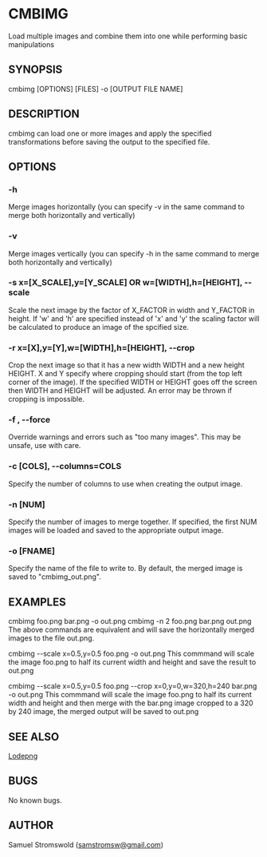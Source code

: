 # CMBIMG
Load multiple images and combine them into one while performing basic manipulations
## SYNOPSIS
cmbimg [OPTIONS] [FILES] -o [OUTPUT FILE NAME]
## DESCRIPTION
cmbimg can load one or more images and apply the specified transformations before saving the output to the specified file.
## OPTIONS
### -h
Merge images horizontally (you can specify -v in the same command to merge both horizontally and vertically)

### -v
Merge images vertically (you can specify -h in the same command to merge both horizontally and vertically)

### -s x=[X_SCALE],y=[Y_SCALE] OR w=[WIDTH],h=[HEIGHT], --scale
Scale the next image by the factor of X_FACTOR in width and Y_FACTOR in height. If 'w' and 'h' are specified instead of 'x' and 'y' the scaling factor will be calculated to produce an image of the spcified size.

### -r x=[X],y=[Y],w=[WIDTH],h=[HEIGHT], --crop
Crop the next image so that it has a new width WIDTH and a new height HEIGHT. X and Y specify where cropping should start (from the top left corner of the image). If the specified WIDTH or HEIGHT goes off the screen then WIDTH and HEIGHT will be adjusted. An error may be thrown if cropping is impossible.

### -f , --force
Override warnings and errors such as "too many images". This may be unsafe, use with care.

### -c [COLS], --columns=COLS
Specify the number of columns to use when creating the output image.

### -n [NUM]
Specify the number of images to merge together. If specified, the first NUM images will be loaded and saved to the appropriate output image.

### -o [FNAME]
Specify the name of the file to write to. By default, the merged image is saved to "cmbimg_out.png".
## EXAMPLES
cmbimg foo.png bar.png -o out.png
cmbimg -n 2 foo.png bar.png out.png 
The above commands are equivalent and will save the horizontally merged images to the file out.png.

cmbimg --scale x=0.5,y=0.5 foo.png -o out.png
This commmand will scale the image foo.png to half its current width and height and save the result to out.png

cmbimg --scale x=0.5,y=0.5 foo.png --crop x=0,y=0,w=320,h=240 bar.png -o out.png
This commmand will scale the image foo.png to half its current width and height and then merge with the bar.png image cropped to a 320 by 240 image, the merged output will be saved to out.png

## SEE ALSO
[Lodepng](https://github.com/lvandeve/lodepng)
## BUGS
No known bugs.
## AUTHOR
Samuel Stromswold (samstromsw@gmail.com)
